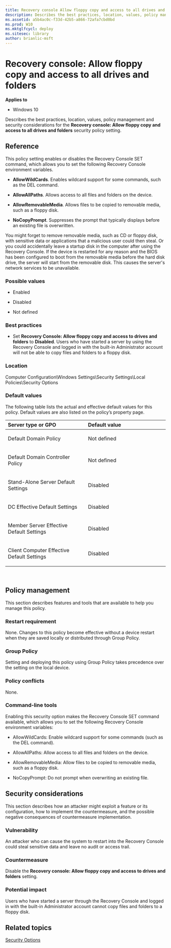 ```yaml
---
title: Recovery console Allow floppy copy and access to all drives and folders (Windows 10)
description: Describes the best practices, location, values, policy management and security considerations for the Recovery console Allow floppy copy and access to all drives and folders security policy setting.
ms.assetid: a5b4ac0c-f33d-42b5-a866-72afa7cbd0bd
ms.prod: W10
ms.mktglfcycl: deploy
ms.sitesec: library
author: brianlic-msft
---
```


# Recovery console: Allow floppy copy and access to all drives and folders


**Applies to**

-   Windows 10

Describes the best practices, location, values, policy management and security considerations for the **Recovery console: Allow floppy copy and access to all drives and folders** security policy setting.

## Reference


This policy setting enables or disables the Recovery Console SET command, which allows you to set the following Recovery Console environment variables.

-   **AllowWildCards**. Enables wildcard support for some commands, such as the DEL command.

-   **AllowAllPaths**. Allows access to all files and folders on the device.

-   **AllowRemovableMedia**. Allows files to be copied to removable media, such as a floppy disk.

-   **NoCopyPrompt**. Suppresses the prompt that typically displays before an existing file is overwritten.

You might forget to remove removable media, such as CD or floppy disk, with sensitive data or applications that a malicious user could then steal. Or you could accidentally leave a startup disk in the computer after using the Recovery Console. If the device is restarted for any reason and the BIOS has been configured to boot from the removable media before the hard disk drive, the server will start from the removable disk. This causes the server's network services to be unavailable.

### Possible values

-   Enabled

-   Disabled

-   Not defined

### Best practices

-   Set **Recovery Console: Allow floppy copy and access to drives and folders** to **Disabled**. Users who have started a server by using the Recovery Console and logged in with the built-in Administrator account will not be able to copy files and folders to a floppy disk.

### Location

Computer Configuration\\Windows Settings\\Security Settings\\Local Policies\\Security Options

### Default values

The following table lists the actual and effective default values for this policy. Default values are also listed on the policy’s property page.

<table>
<colgroup>
<col width="50%" />
<col width="50%" />
</colgroup>
<thead>
<tr class="header">
<th align="left">Server type or GPO</th>
<th align="left">Default value</th>
</tr>
</thead>
<tbody>
<tr class="odd">
<td align="left"><p>Default Domain Policy</p></td>
<td align="left"><p>Not defined</p></td>
</tr>
<tr class="even">
<td align="left"><p>Default Domain Controller Policy</p></td>
<td align="left"><p>Not defined</p></td>
</tr>
<tr class="odd">
<td align="left"><p>Stand-Alone Server Default Settings</p></td>
<td align="left"><p>Disabled</p></td>
</tr>
<tr class="even">
<td align="left"><p>DC Effective Default Settings</p></td>
<td align="left"><p>Disabled</p></td>
</tr>
<tr class="odd">
<td align="left"><p>Member Server Effective Default Settings</p></td>
<td align="left"><p>Disabled</p></td>
</tr>
<tr class="even">
<td align="left"><p>Client Computer Effective Default Settings</p></td>
<td align="left"><p>Disabled</p></td>
</tr>
</tbody>
</table>

 

## Policy management


This section describes features and tools that are available to help you manage this policy.

### Restart requirement

None. Changes to this policy become effective without a device restart when they are saved locally or distributed through Group Policy.

### Group Policy

Setting and deploying this policy using Group Policy takes precedence over the setting on the local device.

### Policy conflicts

None.

### Command-line tools

Enabling this security option makes the Recovery Console SET command available, which allows you to set the following Recovery Console environment variables:

-   AllowWildCards: Enable wildcard support for some commands (such as the DEL command).

-   AllowAllPaths: Allow access to all files and folders on the device.

-   AllowRemovableMedia: Allow files to be copied to removable media, such as a floppy disk.

-   NoCopyPrompt: Do not prompt when overwriting an existing file.

## Security considerations


This section describes how an attacker might exploit a feature or its configuration, how to implement the countermeasure, and the possible negative consequences of countermeasure implementation.

### Vulnerability

An attacker who can cause the system to restart into the Recovery Console could steal sensitive data and leave no audit or access trail.

### Countermeasure

Disable the **Recovery console: Allow floppy copy and access to drives and folders** setting.

### Potential impact

Users who have started a server through the Recovery Console and logged in with the built-in Administrator account cannot copy files and folders to a floppy disk.

## Related topics


[Security Options](security-options.md)

 

 





